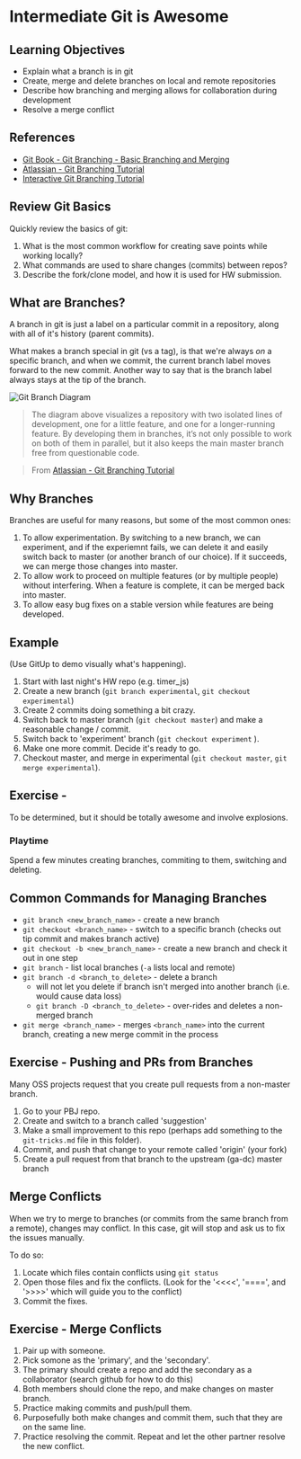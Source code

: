 # Intermediate Git is Awesome

## Learning Objectives

- Explain what a branch is in git
- Create, merge and delete branches on local and remote repositories
- Describe how branching and merging allows for collaboration during development
- Resolve a merge conflict

## References

* [Git Book - Git Branching - Basic Branching and Merging](https://git-scm.com/book/en/v2/Git-Branching-Basic-Branching-and-Merging)
* [Atlassian - Git Branching Tutorial](https://www.atlassian.com/git/tutorials/using-branches)
* [Interactive Git Branching Tutorial](http://pcottle.github.io/learnGitBranching/)

## Review Git Basics

Quickly review the basics of git:

1. What is the most common workflow for creating save points while working
locally?
2. What commands are used to share changes (commits) between repos?
3. Describe the fork/clone model, and how it is used for HW submission.

## What are Branches?

A branch in git is just a label on a  particular commit in a repository, along
with all of it's history (parent commits).

What makes a branch special in git (vs a tag), is that we're always *on* a
specific branch, and when we commit, the current branch label moves forward to
the new commit. Another way to say that is the branch label always stays at the
tip of the branch.

![Git Branch Diagram](https://www.atlassian.com/git/images/tutorials/collaborating/using-branches/01.svg)
> The diagram above visualizes a repository with two isolated lines of development, one for a little feature, and one for a longer-running feature. By developing them in branches, it’s not only possible to work on both of them in parallel, but it also keeps the main master branch free from questionable code.

> From [Atlassian - Git Branching Tutorial](https://www.atlassian.com/git/tutorials/using-branches/git-branch)

## Why Branches

Branches are useful for many reasons, but some of the most common ones:

1. To allow experimentation. By switching to a new branch, we can experiment,
and if the experiemnt fails, we can delete it and easily switch back to master
(or another branch of our choice). If it succeeds, we can merge those changes
into master.
2. To allow work to proceed on multiple features (or by multiple people) without
interfering. When a feature is complete, it can be merged back into master.
3. To allow easy bug fixes on a stable version while features are being developed.




## Example

(Use GitUp to demo visually what's happening).

1. Start with last night's HW repo (e.g. timer_js)
2. Create a new branch (`git branch experimental`, `git checkout experimental`)
3. Create 2 commits doing something a bit crazy.
4. Switch back to master branch (`git checkout master`) and make a reasonable change / commit.
5. Switch back to 'experiment' branch (`git checkout experiment` ).
6. Make one more commit. Decide it's ready to go.
7. Checkout master, and merge in experimental (`git checkout master`, `git merge experimental`).

## Exercise -

To be determined, but it should be totally awesome and involve explosions.

### Playtime

Spend a few minutes creating branches, commiting to them, switching and deleting.

## Common Commands for Managing Branches

* `git branch <new_branch_name>` - create a new branch
* `git checkout <branch_name>` - switch to a specific branch (checks out tip commit and makes branch active)
* `git checkout -b <new_branch_name>` - create a new branch and check it out in one step
* `git branch` - list local branches (`-a` lists local and remote)
* `git branch -d <branch_to_delete>` - delete a branch
  * will not let you delete if branch isn't merged into another branch (i.e. would cause data loss)
  * `git branch -D <branch_to_delete>` - over-rides and deletes a non-merged branch
* `git merge <branch_name>` - merges `<branch_name>` into the current branch, creating a new merge commit in the process


## Exercise - Pushing and PRs from Branches

Many OSS projects request that you create pull requests from a non-master branch.

1. Go to your PBJ repo.
2. Create and switch to a branch called 'suggestion'
3. Make a small improvement to this repo (perhaps add something to the `git-tricks.md` file in this folder).
4. Commit, and push that change to your remote called 'origin' (your fork)
5. Create a pull request from that branch to the upstream (ga-dc) master branch

## Merge Conflicts

When we try to merge to branches (or commits from the same branch from a remote), changes may conflict. In this case, git will stop and ask us to fix the issues manually.

To do so:
1. Locate which files contain conflicts using `git status`
2. Open those files and fix the conflicts. (Look for the '<<<<', '====', and '>>>>' which will guide you to the conflict)
3. Commit the fixes.


## Exercise - Merge Conflicts

1. Pair up with someone.
2. Pick somone as the 'primary', and the 'secondary'.
3. The primary should create a repo and add the secondary as a collaborator (search github for how to do this)
4. Both members should clone the repo, and make changes on master branch.
5. Practice making commits and push/pull them.
6. Purposefully both make changes and commit them, such that they are on the same line.
7. Practice resolving the commit. Repeat and let the other partner resolve the new conflict.
